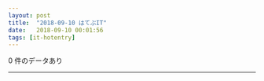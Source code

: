 ```yaml
---
layout: post
title:  "2018-09-10 はてぶIT"
date:   2018-09-10 00:01:56
tags: [it-hotentry]
---
```

0 件のデータあり

<hr>
